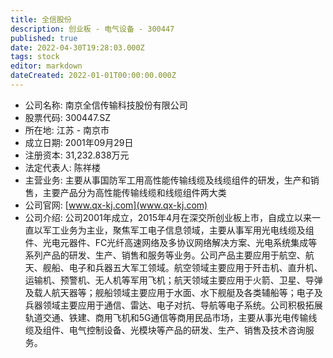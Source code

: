 ```yaml
---
title: 全信股份
description: 创业板 - 电气设备 - 300447
published: true
date: 2022-04-30T19:28:03.000Z
tags: stock
editor: markdown
dateCreated: 2022-01-01T00:00:00.000Z
---
```


- 公司名称: 南京全信传输科技股份有限公司
- 股票代码: 300447.SZ
- 所在地: 江苏 - 南京市
- 成立日期: 2001年09月29日
- 注册资本: 31,232.838万元
- 法定代表人: 陈祥楼
- 主营业务: 主要从事国防军工用高性能传输线缆及线缆组件的研发，生产和销售，主要产品分为高性能传输线缆和线缆组件两大类
- 公司官网: [www.qx-kj.com](www.qx-kj.com)
- 公司介绍: 公司2001年成立，2015年4月在深交所创业板上市，自成立以来一直以军工业务为主业，聚焦军工电子信息领域，主要从事军用光电线缆及组件、光电元器件、FC光纤高速网络及多协议网络解决方案、光电系统集成等系列产品的研发、生产、销售和服务等业务。公司产品主要应用于航空、航天、舰船、电子和兵器五大军工领域。航空领域主要应用于歼击机、直升机、运输机、预警机、无人机等军用飞机；航天领域主要应用于火箭、卫星、导弹及载人航天器等；舰船领域主要应用于水面、水下舰艇及各类辅船等；电子及兵器领域主要应用于通信、雷达、电子对抗、导航等电子系统。公司积极拓展轨道交通、铁建、商用飞机和5G通信等商用民品市场，主要从事光电传输线缆及组件、电气控制设备、光模块等产品的研发、生产、销售及技术咨询服务。


